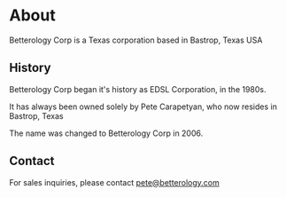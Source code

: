 # About

Betterology Corp is a Texas corporation based in Bastrop, Texas USA

## History

Betterology Corp began it's history as EDSL Corporation, in the 1980s.

It has always been owned solely by Pete Carapetyan, who now resides in Bastrop, Texas

The name was changed to Betterology Corp in 2006.

## Contact

For sales inquiries, please contact pete@betterology.com
